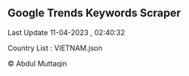 

## Google Trends Keywords Scraper 
 
Last Update 11-04-2023 , 02:40:32

Country List :
VIETNAM.json



© Abdul Muttaqin 
